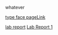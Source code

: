 whatever

[type face pageLink](https://aaroncc914.github.io/cse15l-lab-reports/format_experiment.html)

[lab report](https://aaroncc914.github.io/cse15l-lab-reports/format_experiment.html)
[Lab Report 1](lab-report-1-week-2.md)